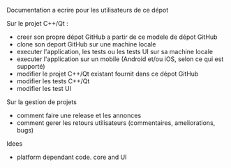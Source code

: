 
Documentation a ecrire pour les utilisateurs de ce dépot

Sur le projet C++/Qt :

- creer son propre dépot GitHub a partir de ce modele de dépot GitHub
- clone son deport GitHub sur une machine locale
- executer l'application, les tests ou les tests UI sur sa machine locale
- executer l'application sur un mobile (Android et/ou iOS, selon ce qui est supporté)
- modifier le projet C++/Qt existant fournit dans ce dépot GitHub
- modifier les tests C++/Qt
- modifier les test UI


Sur la gestion de projets

- comment faire une release et les annonces
- comment gerer les retours utilisateurs (commentaires, ameliorations, bugs)

Idees
- platform dependant code. core and UI
